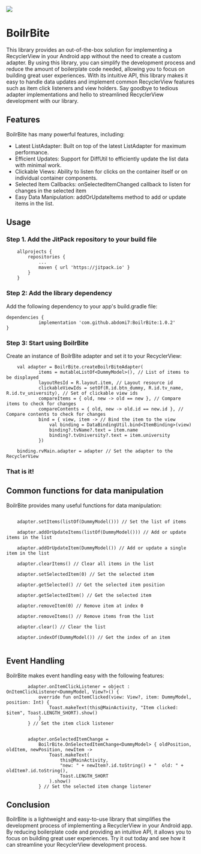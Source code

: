 [![](https://jitpack.io/v/abdomi7/BoilrBite.svg)](https://jitpack.io/#abdomi7/BoilrBite)

# BoilrBite

This library provides an out-of-the-box solution for implementing a RecyclerView in your Android app
without the need to create a custom adapter. By using this library, you can simplify the development
process and reduce the amount of boilerplate code needed, allowing you to focus on building great
user experiences. With its intuitive API, this library makes it easy to handle data updates and
implement common RecyclerView features such as item click listeners and view holders. Say goodbye to
tedious adapter implementations and hello to streamlined RecyclerView development with our library.

## Features

BoilrBite has many powerful features, including:

* Latest ListAdapter: Built on top of the latest ListAdapter for maximum performance.
* Efficient Updates: Support for DiffUtil to efficiently update the list data with minimal work.
* Clickable Views: Ability to listen for clicks on the container itself or on individual container components.
* Selected Item Callbacks: onSelectedItemChanged callback to listen for changes in the selected item
* Easy Data Manipulation: addOrUpdateItems method to add or update items in the list.


## Usage

### Step 1. Add the JitPack repository to your build file

```
	allprojects {
		repositories {
			...
			maven { url 'https://jitpack.io' }
		}
	}
```

### Step 2: Add the library dependency

Add the following dependency to your app's build.gradle file:

```
dependencies {
	        implementation 'com.github.abdomi7:BoilrBite:1.0.2'
}
```

### Step 3: Start using BoilrBite

Create an instance of BoilrBite adapter and set it to your RecyclerView:

```
    val adapter = BoilrBite.createBoilrBiteAdapter(
            items = mutableListOf<DummyModel>(), // List of items to be displayed
            layoutResId = R.layout.item, // Layout resource id
            clickableViewIds = setOf(R.id.btn_dummy, R.id.tv_name, R.id.tv_university), // Set of clickable view ids
            compareItems = { old, new -> old == new }, // Compare items to check for changes
            compareContents = { old, new -> old.id == new.id }, // Compare contents to check for changes
            bind = { view, item -> // Bind the item to the view
                val binding = DataBindingUtil.bind<ItemBinding>(view)
                binding?.tvName?.text = item.name
                binding?.tvUniversity?.text = item.university
            })
            
    binding.rvMain.adapter = adapter // Set the adapter to the RecyclerView

```

### That is it!

## Common functions for data manipulation

BoilrBite provides many useful functions for data manipulation:


```
    
    adapter.setItems(listOf(DummyModel())) // Set the list of items

    adapter.addOrUpdateItems(listOf(DummyModel())) // Add or update items in the list

    adapter.addOrUpdateItem(DummyModel()) // Add or update a single item in the list

    adapter.clearItems() // Clear all items in the list

    adapter.setSelectedItem(0) // Set the selected item

    adapter.getSelected() // Get the selected item position

    adapter.getSelectedItem() // Get the selected item

    adapter.removeItem(0) // Remove item at index 0

    adapter.removeItems() // Remove items from the list

    adapter.clear() // Clear the list

    adapter.indexOf(DummyModel()) // Get the index of an item


```

## Event Handling

BoilrBite makes event handling easy with the following features:

```
        adapter.onItemClickListener = object : OnItemClickListener<DummyModel, View?>() {
            override fun onItemClicked(view: View?, item: DummyModel, position: Int) {
                Toast.makeText(this@MainActivity, "Item clicked: $item", Toast.LENGTH_SHORT).show()
            }
        } // Set the item click listener


        adapter.onSelectedItemChange =
            BoilrBite.OnSelectedItemChange<DummyModel> { oldPosition, oldItem, newPosition, newItem ->
                Toast.makeText(
                    this@MainActivity,
                    "new: " + newItem?.id.toString() + "  old: " + oldItem?.id.toString(),
                    Toast.LENGTH_SHORT
                ).show()
            } // Set the selected item change listener

```

## Conclusion

BoilrBite is a lightweight and easy-to-use library that simplifies the development process of
implementing a RecyclerView in your Android app. By reducing boilerplate code and providing an
intuitive API, it allows you to focus on building great user experiences. Try it out today and see
how it can streamline your RecyclerView development process.


